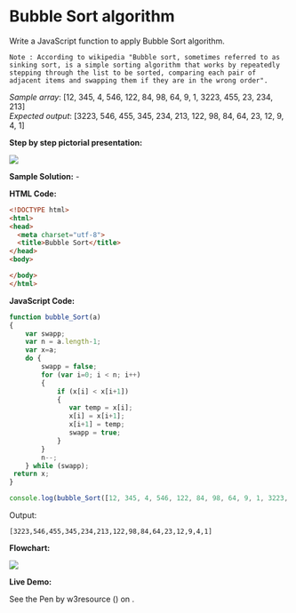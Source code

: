 # Bubble Sort algorithm

Write a JavaScript function to apply Bubble Sort algorithm.

```
Note : According to wikipedia "Bubble sort, sometimes referred to as sinking sort, is a simple sorting algorithm that works by repeatedly stepping through the list to be sorted, comparing each pair of adjacent items and swapping them if they are in the wrong order". 
```

_Sample array_: \[12, 345, 4, 546, 122, 84, 98, 64, 9, 1, 3223, 455, 23, 234, 213\]  
_Expected output_: \[3223, 546, 455, 345, 234, 213, 122, 98, 84, 64, 23, 12, 9, 4, 1\]

**Step by step pictorial presentation:**

![](https://www.w3resource.com/w3r_images/bubble-short.png)

**Sample Solution:** -

**HTML Code:**

```html
<!DOCTYPE html>
<html>
<head>
  <meta charset="utf-8">
  <title>Bubble Sort</title>
</head>
<body>

</body>
</html>

```

**JavaScript Code:**

```js
function bubble_Sort(a)
{
    var swapp;
    var n = a.length-1;
    var x=a;
    do {
        swapp = false;
        for (var i=0; i < n; i++)
        {
            if (x[i] < x[i+1])
            {
               var temp = x[i];
               x[i] = x[i+1];
               x[i+1] = temp;
               swapp = true;
            }
        }
        n--;
    } while (swapp);
 return x; 
}

console.log(bubble_Sort([12, 345, 4, 546, 122, 84, 98, 64, 9, 1, 3223, 455, 23, 234, 213]));

```

Output:

```
[3223,546,455,345,234,213,122,98,84,64,23,12,9,4,1]

```

**Flowchart:**

![](https://www.w3resource.com/w3r_images/javascript-function-exercise-24.png)

**Live Demo:**

<section class="expand-codepen"><p data-height="380" data-theme-id="0" data-slug-hash="PJKdLE" data-default-tab="js,result" data-user="w3resource" data-embed-version="2" data-pen-title="JavaScript - Bubble Sort algorithm-function-ex- 24" data-editable="true" class="codepen">See the Pen by w3resource () on .</p><codepen></codepen></section>